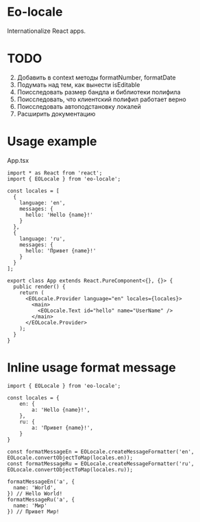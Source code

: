 # Eo-locale

Internationalize React apps.

# TODO

2. Добавить в context методы formatNumber, formatDate
3. Подумать над тем, как вынести isEditable
4. Поисследовать размер бандла и библиотеки полифила
5. Поисследовать, что клиентский полифил работает верно
6. Поисследовать автоподстановку локалей
7. Расширить документацию

# Usage example

App.tsx

```
import * as React from 'react';
import { EOLocale } from 'eo-locale';

const locales = [
  {
    language: 'en',
    messages: {
      hello: 'Hello {name}!'
    }
  },
  {
    language: 'ru',
    messages: {
      hello: 'Привет {name}!'
    }
  }
];

export class App extends React.PureComponent<{}, {}> {
  public render() {
    return (
      <EOLocale.Provider language="en" locales={locales}>
        <main>
          <EOLocale.Text id="hello" name="UserName" />
        </main>
      </EOLocale.Provider>
    );
  }
}
```

# Inline usage format message

```
import { EOLocale } from 'eo-locale';

const locales = {
	en: {
		a: 'Hello {name}!',
	},
	ru: {
		a: 'Привет {name}!',
	}
}

const formatMessageEn = EOLocale.createMessageFormatter('en', EOLocale.convertObjectToMap(locales.en));
const formatMessageRu = EOLocale.createMessageFormatter('ru', EOLocale.convertObjectToMap(locales.ru));

formatMessageEn('a', {
  name: 'World',
}) // Hello World!
formatMessageRu('a', {
  name: 'Мир'
}) // Привет Мир!
```